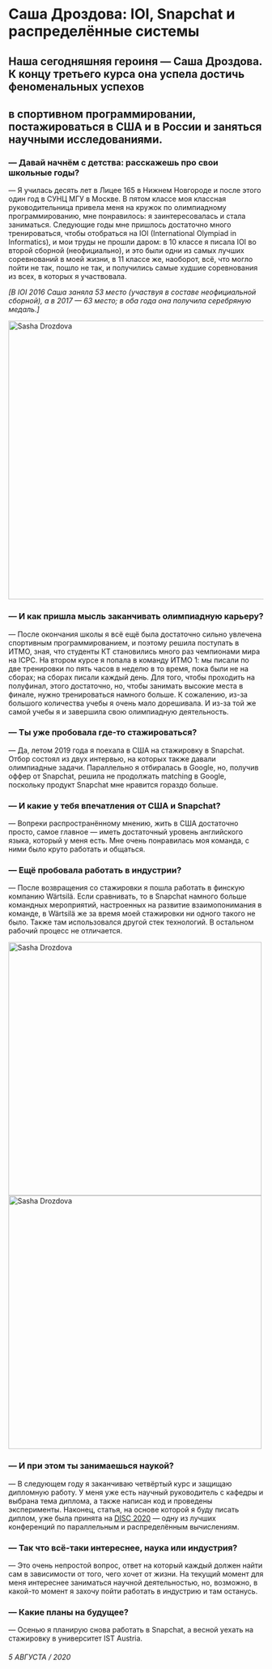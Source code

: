 # Саша Дроздова: IOI, Snapchat и распределённые системы

## Наша сегодняшняя героиня — Саша Дроздова. К концу третьего курса она успела достичь феноменальных успехов 
## в спортивном программировании, постажироваться в США и в России и заняться научными исследованиями.

### — Давай начнём с детства: расскажешь про свои школьные годы?

— Я училась десять лет в Лицее 165 в Нижнем Новгороде и после этого один год в СУНЦ МГУ в Москве. В пятом классе моя
классная руководительница привела меня на кружок по олимпиадному программированию, мне понравилось: я заинтересовалась и
стала заниматься. Следующие годы мне пришлось достаточно много тренироваться, чтобы отобраться на IOI (International
Olympiad in Informatics), и мои труды не прошли даром: в 10 классе я писала IOI во второй сборной (неофициально), и это
были одни из самых лучших соревнований в моей жизни, в 11 классе же, наоборот, всё, что могло пойти не так, пошло не
так, и получились самые худшие соревнования из всех, в которых я участвовала.

_[В IOI 2016 Саша заняла 53 место (участвуя в составе неофициальной сборной), а в 2017 — 63 место; в оба года она
получила серебряную медаль.]_

<img src="/img/interviews/sasha_drozdova/simple.png" alt="Sasha Drozdova" height="550px" width="960px"/>

### — И как пришла мысль заканчивать олимпиадную карьеру?

— После окончания школы я всё ещё была достаточно сильно увлечена спортивным программированием, и поэтому решила
поступать в ИТМО, зная, что студенты КТ становились много раз чемпионами мира на ICPC. На втором курсе я попала в
команду ИТМО 1: мы писали по две тренировки по пять часов в неделю в то время, пока были не на сборах; на сборах писали
каждый день. Для того, чтобы проходить на полуфинал, этого достаточно, но, чтобы занимать высокие места в финале, нужно
тренироваться намного больше. К сожалению, из-за большого количества учебы я очень мало дорешивала. И из-за той же самой
учебы я и завершила свою олимпиадную деятельность.

### — Ты уже пробовала где-то стажироваться?

— Да, летом 2019 года я поехала в США на стажировку в Snapchat. Отбор состоял из двух интервью, на которых также давали
олимпиадные задачи. Параллельно я отбиралась в Google, но, получив оффер от Snapchat, решила не продолжать matching в
Google, поскольку продукт Snapchat мне нравится гораздо больше.

### — И какие у тебя впечатления от США и Snapchat?

— Вопреки распространённому мнению, жить в США достаточно просто, самое главное — иметь достаточный уровень английского
языка, который у меня есть. Мне очень понравилась моя команда, с ними было круто работать и общаться.

### — Ещё пробовала работать в индустрии?

— После возвращения со стажировки я пошла работать в финскую компанию Wärtsilä. Если сравнивать, то в Snapchat намного
больше командных мероприятий, настроенных на развитие взаимопонимания в команде, в Wärtsilä же за время моей стажировки
ни одного такого не было. Также там использовался другой стек технологий. В остальном рабочий процесс не отличается.

<img src="/img/interviews/sasha_drozdova/seat.png"
     alt="Sasha Drozdova" height="500px"/>
<img src="/img/interviews/sasha_drozdova/preview.png" alt="Sasha Drozdova" height="500px"/>

### — И при этом ты занимаешься наукой?

— В следующем году я заканчиваю четвёртый курс и защищаю дипломную работу. У меня уже есть научный руководитель с
кафедры и выбрана тема диплома, а также написан код и проведены эксперименты. Наконец, статья, на основе которой я буду
писать диплом, уже была принята на [DISC 2020](http://www.disc-conference.org/wp/disc2020/) — одну из лучших конференций 
по параллельным и распределённым вычислениям.

### — Так что всё-таки интереснее, наука или индустрия?

— Это очень непростой вопрос, ответ на который каждый должен найти сам в зависимости от того, чего хочет от жизни. На
текущий момент для меня интереснее заниматься научной деятельностью, но, возможно, в какой-то момент я захочу пойти
работать в индустрию и там останусь.

### — Какие планы на будущее?

— Осенью я планирую снова работать в Snapchat, а весной уехать на стажировку в университет IST Austria.

###### 5 АВГУСТА / 2020
